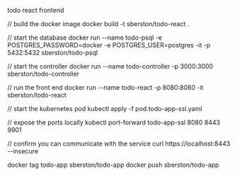 todo react frontend

// build the docker image
docker build -t sberston/todo-react .

// start the database
docker run --name todo-psql -e POSTGRES_PASSWORD=docker -e POSTGRES_USER=postgres -it -p 5432:5432 sberston/todo-psql

// start the controller
docker run --name todo-controller -p 3000:3000 sberston/todo-controller

// run the front end
docker run --name todo-react -p 8080:8080 -it sberston/todo-react

// start the kubernetes pod
kubectl apply -f pod.todo-app-ssl.yaml

// expose the ports locally
kubectl port-forward todo-app-ssl 8080 8443 9901

// confirm you can communicate with the service
curl https://localhost:8443 --insecure

docker tag todo-app sberston/todo-app 
docker push sberston/todo-app
